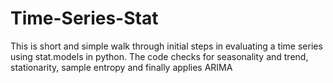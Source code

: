 # Time-Series-Stat
This is short and simple walk through initial steps in evaluating a time series using stat.models in python. The code checks for seasonality and trend, stationarity, sample entropy and finally applies ARIMA
